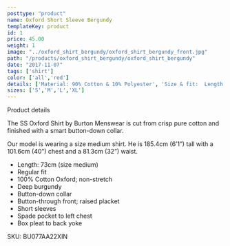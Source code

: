 ```yaml
---
posttype: "product"
name: Oxford Short Sleeve Bergundy
templateKey: product
id: 1
price: 45.00
weight: 1
image: "../oxford_shirt_bergundy/oxford_shirt_bergundy_front.jpg"
path: "/products/oxford_shirt_bergundy/oxford_shirt_bergundy"
date: "2017-11-07"
tags: ['shirt']
color: ['all','red']
details: ['Material: 90% Cotton & 10% Polyester', 'Size & fit:  Length: 73cm','Care: Warm machine wash.']
sizes: ['S','M','L','XL']
---
```


<!-- ![alt text](/products/black_100_polo/black_100_polo.jpg) -->






Product details

The SS Oxford Shirt by Burton Menswear is cut from crisp pure cotton and finished with a smart button-down collar.

Our model is wearing a size medium shirt. He is 185.4cm (6’1”) tall with a 101.6cm (40”) chest and a 81.3cm (32”) waist.

- Length: 73cm (size medium)
- Regular fit
- 100% Cotton Oxford; non-stretch
- Deep burgundy
- Button-down collar
- Button-through front; raised placket
- Short sleeves
- Spade pocket to left chest
- Box pleat to back yoke

SKU: BU077AA22XIN



